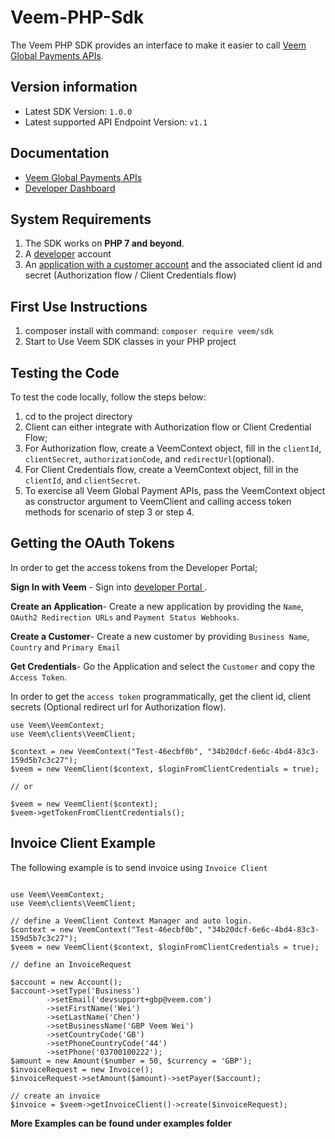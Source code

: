 Veem-PHP-Sdk
============

The Veem PHP SDK provides an interface to make it easier to call [Veem Global Payments APIs](https://developer.veem.com/reference).

## Version information
- Latest SDK Version: ```1.0.0```
- Latest supported API Endpoint Version: ```v1.1```


## Documentation

- [Veem Global Payments APIs](https://developer.veem.com/reference)
- [Developer Dashboard](https://developer.veem.com/page/dev-dashboard-sandbox)


## System Requirements
1. The SDK works on **PHP 7 and beyond**.
2. A [developer](https://developer.veem.com/page/dev-dashboard-sandbox) account
3. An [application with a customer account](https://developer.veem.com/page/dev-dashboard-sandbox)
   and the associated client id and secret (Authorization flow / Client
   Credentials flow)


## First Use Instructions
1. composer install with command: ```composer require veem/sdk```
2. Start to Use Veem SDK classes in your PHP project


## Testing the Code

To test the code locally, follow the steps below:

1. cd to the project directory
2. Client can either integrate with Authorization flow or Client Credential Flow;
3. For Authorization flow, create a VeemContext object, fill in the `clientId`,
   `clientSecret`, `authorizationCode`, and `redirectUrl`(optional).
4. For Client Credentials flow, create a VeemContext object, fill in the
   `clientId`, and `clientSecret`.
5. To exercise all Veem Global Payment APIs, pass the VeemContext object as
   constructor argument to VeemClient and calling access token methods for
   scenario of step 3 or step 4.


## Getting the OAuth Tokens

In order to get the access tokens from the Developer Portal;

**Sign In with Veem** - Sign into [developer Portal ](https://developer.veem.com/page/dev-dashboard-sandbox).

**Create an Application**- Create a new application by providing the `Name`, `OAuth2 Redirection URLs` and `Payment Status Webhooks`.

**Create a Customer**- Create a new customer by providing `Business Name`, `Country` and `Primary Email`

**Get Credentials**- Go the Application and select the `Customer` and copy the `Access Token`.

In order to get the `access token` programmatically, get the client id, client secrets (Optional redirect url for Authorization flow).

```
use Veem\VeemContext;
use Veem\clients\VeemClient;

$context = new VeemContext("Test-46ecbf0b", "34b20dcf-6e6c-4bd4-83c3-159d5b7c3c27");
$veem = new VeemClient($context, $loginFromClientCredentials = true);

// or

$veem = new VeemClient($context);
$veem->getTokenFromClientCredentials();
```

## Invoice Client Example

The following example is to send invoice using `Invoice Client`

```

use Veem\VeemContext;
use Veem\clients\VeemClient;

// define a VeemClient Context Manager and auto login.
$context = new VeemContext("Test-46ecbf0b", "34b20dcf-6e6c-4bd4-83c3-159d5b7c3c27");
$veem = new VeemClient($context, $loginFromClientCredentials = true);

// define an InvoiceRequest

$account = new Account();
$account->setType('Business')
        ->setEmail('devsupport+gbp@veem.com')
        ->setFirstName('Wei')
        ->setLastName('Chen')
        ->setBusinessName('GBP Veem Wei')
        ->setCountryCode('GB')
        ->setPhoneCountryCode('44')
        ->setPhone('03700100222');
$amount = new Amount($number = 50, $currency = 'GBP');
$invoiceRequest = new Invoice();
$invoiceRequest->setAmount($amount)->setPayer($account);

// create an invoice
$invoice = $veem->getInvoiceClient()->create($invoiceRequest);

```

**More Examples can be found under examples folder**
